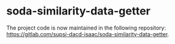 # soda-similarity-data-getter

The project code is now maintained in the following repository: https://gitlab.com/supsi-dacd-isaac/soda-similarity-data-getter.

